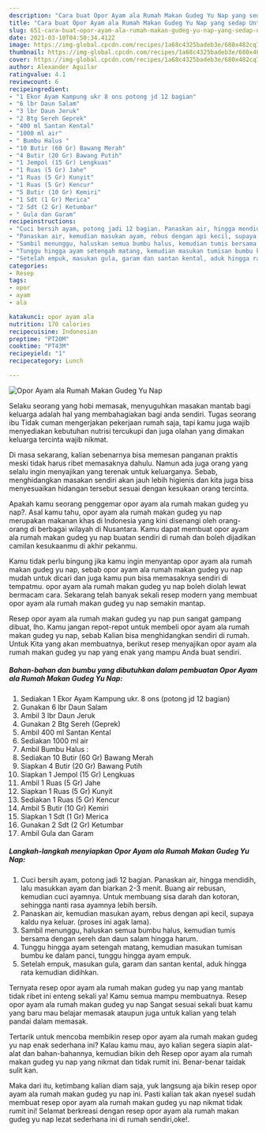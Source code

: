 ```yaml
---
description: "Cara buat Opor Ayam ala Rumah Makan Gudeg Yu Nap yang sedap Untuk Jualan"
title: "Cara buat Opor Ayam ala Rumah Makan Gudeg Yu Nap yang sedap Untuk Jualan"
slug: 651-cara-buat-opor-ayam-ala-rumah-makan-gudeg-yu-nap-yang-sedap-untuk-jualan
date: 2021-03-10T04:50:34.412Z
image: https://img-global.cpcdn.com/recipes/1a68c4325badeb3e/680x482cq70/opor-ayam-ala-rumah-makan-gudeg-yu-nap-foto-resep-utama.jpg
thumbnail: https://img-global.cpcdn.com/recipes/1a68c4325badeb3e/680x482cq70/opor-ayam-ala-rumah-makan-gudeg-yu-nap-foto-resep-utama.jpg
cover: https://img-global.cpcdn.com/recipes/1a68c4325badeb3e/680x482cq70/opor-ayam-ala-rumah-makan-gudeg-yu-nap-foto-resep-utama.jpg
author: Alexander Aguilar
ratingvalue: 4.1
reviewcount: 6
recipeingredient:
- "1 Ekor Ayam Kampung ukr 8 ons potong jd 12 bagian"
- "6 lbr Daun Salam"
- "3 lbr Daun Jeruk"
- "2 Btg Sereh Geprek"
- "400 ml Santan Kental"
- "1000 ml air"
- " Bumbu Halus "
- "10 Butir (60 Gr) Bawang Merah"
- "4 Butir (20 Gr) Bawang Putih"
- "1 Jempol (15 Gr) Lengkuas"
- "1 Ruas (5 Gr) Jahe"
- "1 Ruas (5 Gr) Kunyit"
- "1 Ruas (5 Gr) Kencur"
- "5 Butir (10 Gr) Kemiri"
- "1 Sdt (1 Gr) Merica"
- "2 Sdt (2 Gr) Ketumbar"
- " Gula dan Garam"
recipeinstructions:
- "Cuci bersih ayam, potong jadi 12 bagian. Panaskan air, hingga mendidih, lalu masukkan ayam dan biarkan 2-3 menit. Buang air rebusan, kemudian cuci ayamnya. Untuk membuang sisa darah dan kotoran, sehingga nanti rasa ayamnya lebih bersih."
- "Panaskan air, kemudian masukan ayam, rebus dengan api kecil, supaya kaldu nya keluar. (proses ini agak lama)."
- "Sambil menunggu, haluskan semua bumbu halus, kemudian tumis bersama dengan sereh dan daun salam hingga harum."
- "Tunggu hingga ayam setengah matang, kemudian masukan tumisan bumbu ke dalam panci, tunggu hingga ayam empuk."
- "Setelah empuk, masukan gula, garam dan santan kental, aduk hingga rata kemudian didihkan."
categories:
- Resep
tags:
- opor
- ayam
- ala

katakunci: opor ayam ala 
nutrition: 170 calories
recipecuisine: Indonesian
preptime: "PT20M"
cooktime: "PT43M"
recipeyield: "1"
recipecategory: Lunch

---
```



![Opor Ayam ala Rumah Makan Gudeg Yu Nap](https://img-global.cpcdn.com/recipes/1a68c4325badeb3e/680x482cq70/opor-ayam-ala-rumah-makan-gudeg-yu-nap-foto-resep-utama.jpg)

Selaku seorang yang hobi memasak, menyuguhkan masakan mantab bagi keluarga adalah hal yang membahagiakan bagi anda sendiri. Tugas seorang ibu Tidak cuman mengerjakan pekerjaan rumah saja, tapi kamu juga wajib menyediakan kebutuhan nutrisi tercukupi dan juga olahan yang dimakan keluarga tercinta wajib nikmat.

Di masa  sekarang, kalian sebenarnya bisa memesan panganan praktis meski tidak harus ribet memasaknya dahulu. Namun ada juga orang yang selalu ingin menyajikan yang terenak untuk keluarganya. Sebab, menghidangkan masakan sendiri akan jauh lebih higienis dan kita juga bisa menyesuaikan hidangan tersebut sesuai dengan kesukaan orang tercinta. 



Apakah kamu seorang penggemar opor ayam ala rumah makan gudeg yu nap?. Asal kamu tahu, opor ayam ala rumah makan gudeg yu nap merupakan makanan khas di Indonesia yang kini disenangi oleh orang-orang di berbagai wilayah di Nusantara. Kamu dapat membuat opor ayam ala rumah makan gudeg yu nap buatan sendiri di rumah dan boleh dijadikan camilan kesukaanmu di akhir pekanmu.

Kamu tidak perlu bingung jika kamu ingin menyantap opor ayam ala rumah makan gudeg yu nap, sebab opor ayam ala rumah makan gudeg yu nap mudah untuk dicari dan juga kamu pun bisa memasaknya sendiri di tempatmu. opor ayam ala rumah makan gudeg yu nap boleh diolah lewat bermacam cara. Sekarang telah banyak sekali resep modern yang membuat opor ayam ala rumah makan gudeg yu nap semakin mantap.

Resep opor ayam ala rumah makan gudeg yu nap pun sangat gampang dibuat, lho. Kamu jangan repot-repot untuk membeli opor ayam ala rumah makan gudeg yu nap, sebab Kalian bisa menghidangkan sendiri di rumah. Untuk Kita yang akan membuatnya, berikut resep menyajikan opor ayam ala rumah makan gudeg yu nap yang enak yang mampu Anda buat sendiri.

<!--inarticleads1-->

##### Bahan-bahan dan bumbu yang dibutuhkan dalam pembuatan Opor Ayam ala Rumah Makan Gudeg Yu Nap:

1. Sediakan 1 Ekor Ayam Kampung ukr. 8 ons (potong jd 12 bagian)
1. Gunakan 6 lbr Daun Salam
1. Ambil 3 lbr Daun Jeruk
1. Gunakan 2 Btg Sereh (Geprek)
1. Ambil 400 ml Santan Kental
1. Sediakan 1000 ml air
1. Ambil  Bumbu Halus :
1. Sediakan 10 Butir (60 Gr) Bawang Merah
1. Siapkan 4 Butir (20 Gr) Bawang Putih
1. Siapkan 1 Jempol (15 Gr) Lengkuas
1. Ambil 1 Ruas (5 Gr) Jahe
1. Siapkan 1 Ruas (5 Gr) Kunyit
1. Sediakan 1 Ruas (5 Gr) Kencur
1. Ambil 5 Butir (10 Gr) Kemiri
1. Siapkan 1 Sdt (1 Gr) Merica
1. Gunakan 2 Sdt (2 Gr) Ketumbar
1. Ambil  Gula dan Garam




<!--inarticleads2-->

##### Langkah-langkah menyiapkan Opor Ayam ala Rumah Makan Gudeg Yu Nap:

1. Cuci bersih ayam, potong jadi 12 bagian. Panaskan air, hingga mendidih, lalu masukkan ayam dan biarkan 2-3 menit. Buang air rebusan, kemudian cuci ayamnya. Untuk membuang sisa darah dan kotoran, sehingga nanti rasa ayamnya lebih bersih.
1. Panaskan air, kemudian masukan ayam, rebus dengan api kecil, supaya kaldu nya keluar. (proses ini agak lama).
1. Sambil menunggu, haluskan semua bumbu halus, kemudian tumis bersama dengan sereh dan daun salam hingga harum.
1. Tunggu hingga ayam setengah matang, kemudian masukan tumisan bumbu ke dalam panci, tunggu hingga ayam empuk.
1. Setelah empuk, masukan gula, garam dan santan kental, aduk hingga rata kemudian didihkan.




Ternyata resep opor ayam ala rumah makan gudeg yu nap yang mantab tidak ribet ini enteng sekali ya! Kamu semua mampu membuatnya. Resep opor ayam ala rumah makan gudeg yu nap Sangat sesuai sekali buat kamu yang baru mau belajar memasak ataupun juga untuk kalian yang telah pandai dalam memasak.

Tertarik untuk mencoba membikin resep opor ayam ala rumah makan gudeg yu nap enak sederhana ini? Kalau kamu mau, ayo kalian segera siapin alat-alat dan bahan-bahannya, kemudian bikin deh Resep opor ayam ala rumah makan gudeg yu nap yang nikmat dan tidak rumit ini. Benar-benar taidak sulit kan. 

Maka dari itu, ketimbang kalian diam saja, yuk langsung aja bikin resep opor ayam ala rumah makan gudeg yu nap ini. Pasti kalian tak akan nyesel sudah membuat resep opor ayam ala rumah makan gudeg yu nap nikmat tidak rumit ini! Selamat berkreasi dengan resep opor ayam ala rumah makan gudeg yu nap lezat sederhana ini di rumah sendiri,oke!.

